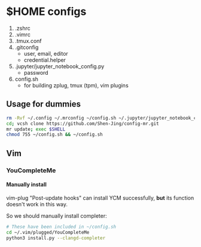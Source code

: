 # $HOME configs

1. .zshrc
2. .vimrc
3. .tmux.conf
4. .gitconfig
    - user, email, editor
    - credential.helper
5. .jupyter/jupyter_notebook_config.py
    - password
6. config.sh
    - for building zplug, tmux (tpm), vim plugins

## Usage for dummies

```bash
rm -Rvf ~/.config ~/.mrconfig ~/config.sh ~/.jupyter/jupyter_notebook_config.py ~/.gitignore.d/ ~/.gitconfig ~/.zshrc ~/.vimrc ~/.ycm_extra_conf.py ~/.tmux.conf ~/README.md
cd; vcsh clone https://github.com/Shen-Jing/config-mr.git
mr update; exec $SHELL
chmod 755 ~/config.sh && ~/config.sh
```

## Vim

### YouCompleteMe

#### Manually install

vim-plug "Post-update hooks" can install YCM successfully, **but** its function doesn't work in this way.

So we should manually install completer:

```bash
# These have been included in ~/config.sh
cd ~/.vim/plugged/YouCompleteMe
python3 install.py --clangd-completer
```